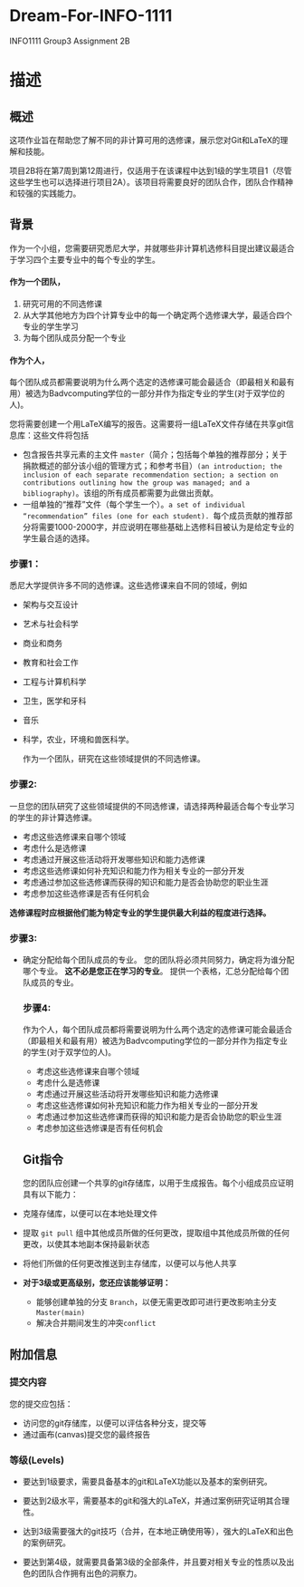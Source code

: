 # Dream-For-INFO-1111
INFO1111 Group3 Assignment 2B

# 描述
## 概述
这项作业旨在帮助您了解不同的非计算可用的选修课，展示您对Git和LaTeX的理解和技能。

项目2B将在第7周到第12周进行，仅适用于在该课程中达到1级的学生项目1（尽管这些学生也可以选择进行项目2A）。该项目将需要良好的团队合作，团队合作精神和较强的实践能力。

## 背景

作为一个小组，您需要研究悉尼大学，并就哪些非计算机选修科目提出建议最适合于学习四个主要专业中的每个专业的学生。

#### 作为一个团队，

1. 研究可用的不同选修课
2. 从大学其他地方为四个计算专业中的每一个确定两个选修课大学，最适合四个专业的学生学习
3. 为每个团队成员分配一个专业

#### 作为个人，

每个团队成员都需要说明为什么两个选定的选修课可能会最适合（即最相关和最有用）被选为Badvcomputing学位的一部分并作为指定专业的学生(对于双学位的人)。

您将需要创建一个用LaTeX编写的报告。这需要将一组LaTeX文件存储在共享git信息库：这些文件将包括

- 包含报告共享元素的主文件 `master`（简介；包括每个单独的推荐部分；关于捐款概述的部分该小组的管理方式；和参考书目）`(an introduction; the inclusion of each separate recommendation section; a section on contributions outlining
  how the group was managed; and a bibliography)`。该组的所有成员都需要为此做出贡献。
- 一组单独的“推荐”文件（每个学生一个）。`a set of individual “recommendation” files (one for each student). `每个成员贡献的推荐部分将需要1000-2000字，并应说明在哪些基础上选修科目被认为是给定专业的学生最合适的选择。

### 步骤1：

悉尼大学提供许多不同的选修课。这些选修课来自不同的领域，例如

- 架构与交互设计

- 艺术与社会科学

- 商业和商务

- 教育和社会工作

- 工程与计算机科学

- 卫生，医学和牙科

-  音乐

- 科学，农业，环境和兽医科学。

  作为一个团队，研究在这些领域提供的不同选修课。

### 步骤2:

一旦您的团队研究了这些领域提供的不同选修课，请选择两种最适合每个专业学习的学生的非计算选修课。

- 考虑这些选修课来自哪个领域
- 考虑什么是选修课
- 考虑通过开展这些活动将开发哪些知识和能力选修课
- 考虑这些选修课如何补充知识和能力作为相关专业的一部分开发
- 考虑通过参加这些选修课而获得的知识和能力是否会协助您的职业生涯
- 考虑参加这些选修课是否有任何机会

**选修课程时应根据他们能为特定专业的学生提供最大利益的程度进行选择。**



### 步骤3:

- 确定分配给每个团队成员的专业。 您的团队将必须共同努力，确定将为谁分配哪个专业。 **这不必是您正在学习的专业**。 提供一个表格，汇总分配给每个团队成员的专业。

  ### 步骤4:

  作为个人，每个团队成员都将需要说明为什么两个选定的选修课可能会最适合（即最相关和最有用）被选为Badvcomputing学位的一部分并作为指定专业的学生(对于双学位的人)。

  - 考虑这些选修课来自哪个领域
  - 考虑什么是选修课
  - 考虑通过开展这些活动将开发哪些知识和能力选修课
  - 考虑这些选修课如何补充知识和能力作为相关专业的一部分开发
  - 考虑通过参加这些选修课而获得的知识和能力是否会协助您的职业生涯
  - 考虑参加这些选修课是否有任何机会

  ## Git指令

  您的团队应创建一个共享的git存储库，以用于生成报告。每个小组成员应证明具有以下能力：

- 克隆存储库，以便可以在本地处理文件

- 提取 `git pull` 组中其他成员所做的任何更改，提取组中其他成员所做的任何更改，以使其本地副本保持最新状态

- 将他们所做的任何更改推送到主存储库，以便可以与他人共享

- **对于3级或更高级别，您还应该能够证明：**

  - 能够创建单独的分支 `Branch`，以便无需更改即可进行更改影响主分支`Master(main)`
  - 解决合并期间发生的冲突`conflict`

## 附加信息

### 提交内容
您的提交应包括：

- 访问您的git存储库，以便可以评估各种分支，提交等
- 通过画布(canvas)提交您的最终报告

### 等级(Levels)

- 要达到1级要求，需要具备基本的git和LaTeX功能以及基本的案例研究。

- 要达到2级水平，需要基本的git和强大的LaTeX，并通过案例研究证明其合理性。
- 达到3级需要强大的git技巧（合并，在本地正确使用等），强大的LaTeX和出色的案例研究。
- 要达到第4级，就需要具备第3级的全部条件，并且要对相关专业的性质以及出色的团队合作拥有出色的洞察力。



<style>
    background-image: linear-gradient(120deg, #a1c4fd 0%, #c2e9fb 100%);
</style>
